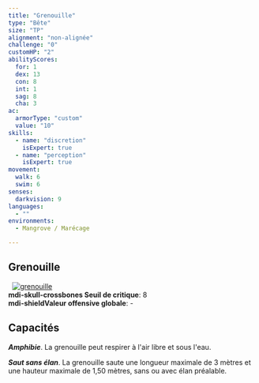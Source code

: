 ```yaml
---
title: "Grenouille"
type: "Bête"
size: "TP"
alignment: "non-alignée"
challenge: "0"
customHP: "2"
abilityScores:
  for: 1
  dex: 13
  con: 8
  int: 1
  sag: 8
  cha: 3
ac:
  armorType: "custom"
  value: "10"
skills:
  - name: "discretion"
    isExpert: true
  - name: "perception"
    isExpert: true
movement:
  walk: 6
  swim: 6
senses:
  darkvision: 9
languages:
  - ""
environments:
  - Mangrove / Marécage

---
```

## Grenouille
&nbsp;
[![grenouille](https://www.douaratil.fr/illustrations/bete/grenouillem.png)](https://www.douaratil.fr/illustrations/bete/grenouille.jpg)  
**<v-icon>mdi-skull-crossbones</v-icon> Seuil de critique**: 8        
**<v-icon>mdi-shield</v-icon>Valeur offensive globale**: -      
## Capacités
_**Amphibie**_. La grenouille peut respirer à l'air libre et sous l'eau.

_**Saut sans élan**_. La grenouille saute une longueur maximale de 3 mètres et une hauteur maximale de 1,50 mètres, sans ou avec élan préalable.
